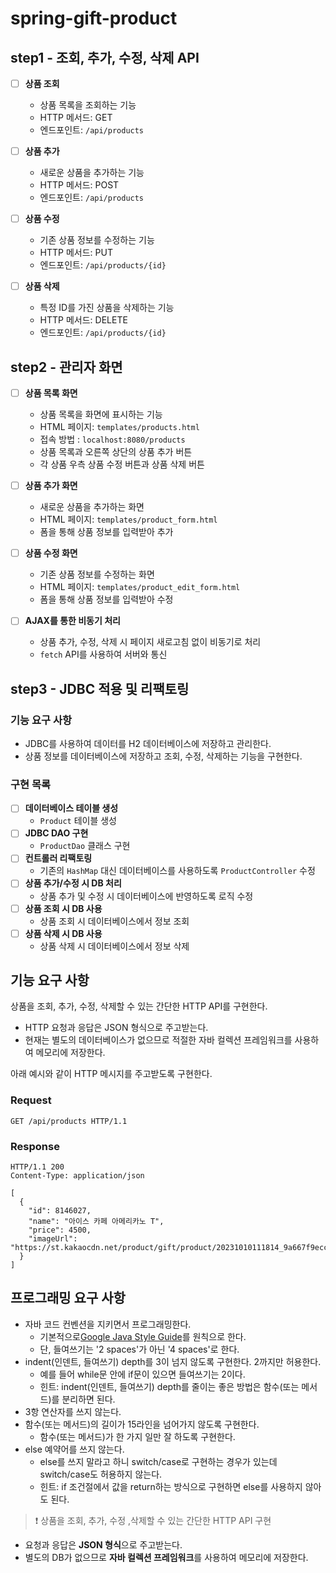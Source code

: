 # spring-gift-product

## step1 - 조회, 추가, 수정, 삭제 API

- [ ] **상품 조회**
    - 상품 목록을 조회하는 기능
    - HTTP 메서드: GET
    - 엔드포인트: `/api/products`

- [ ] **상품 추가**
    - 새로운 상품을 추가하는 기능
    - HTTP 메서드: POST
    - 엔드포인트: `/api/products`

- [ ] **상품 수정**
    - 기존 상품 정보를 수정하는 기능
    - HTTP 메서드: PUT
    - 엔드포인트: `/api/products/{id}`

- [ ] **상품 삭제**
    - 특정 ID를 가진 상품을 삭제하는 기능
    - HTTP 메서드: DELETE
    - 엔드포인트: `/api/products/{id}`

## step2 - 관리자 화면

- [ ] **상품 목록 화면**
    - 상품 목록을 화면에 표시하는 기능
    - HTML 페이지: `templates/products.html`
    - 접속 방법 : `localhost:8080/products`
    - 상품 목록과 오른쪽 상단의 상품 추가 버튼
    - 각 상품 우측 상품 수정 버튼과 상품 삭제 버튼

- [ ] **상품 추가 화면**
    - 새로운 상품을 추가하는 화면
    - HTML 페이지: `templates/product_form.html`
    - 폼을 통해 상품 정보를 입력받아 추가

- [ ] **상품 수정 화면**
    - 기존 상품 정보를 수정하는 화면
    - HTML 페이지: `templates/product_edit_form.html`
    - 폼을 통해 상품 정보를 입력받아 수정

- [ ] **AJAX를 통한 비동기 처리**
    - 상품 추가, 수정, 삭제 시 페이지 새로고침 없이 비동기로 처리
    - `fetch` API를 사용하여 서버와 통신

## step3 - JDBC 적용 및 리팩토링

### 기능 요구 사항
- JDBC를 사용하여 데이터를 H2 데이터베이스에 저장하고 관리한다.
- 상품 정보를 데이터베이스에 저장하고 조회, 수정, 삭제하는 기능을 구현한다.

### 구현 목록
- [ ] **데이터베이스 테이블 생성**
    - `Product` 테이블 생성
- [ ] **JDBC DAO 구현**
    - `ProductDao` 클래스 구현
- [ ] **컨트롤러 리팩토링**
    - 기존의 `HashMap` 대신 데이터베이스를 사용하도록 `ProductController` 수정
- [ ] **상품 추가/수정 시 DB 처리**
    - 상품 추가 및 수정 시 데이터베이스에 반영하도록 로직 수정
- [ ] **상품 조회 시 DB 사용**
    - 상품 조회 시 데이터베이스에서 정보 조회
- [ ] **상품 삭제 시 DB 사용**
    - 상품 삭제 시 데이터베이스에서 정보 삭제

## 기능 요구 사항

상품을 조회, 추가, 수정, 삭제할 수 있는 간단한 HTTP API를 구현한다.

- HTTP 요청과 응답은 JSON 형식으로 주고받는다.
- 현재는 별도의 데이터베이스가 없으므로 적절한 자바 컬렉션 프레임워크를 사용하여 메모리에 저장한다.

아래 예시와 같이 HTTP 메시지를 주고받도록 구현한다.

### Request

```
GET /api/products HTTP/1.1
```

### Response

```
HTTP/1.1 200
Content-Type: application/json

[
  {
    "id": 8146027,
    "name": "아이스 카페 아메리카노 T",
    "price": 4500,
    "imageUrl": "https://st.kakaocdn.net/product/gift/product/20231010111814_9a667f9eccc943648797925498bdd8a3.jpg"
  }
]
```

## 프로그래밍 요구 사항

- 자바 코드 컨벤션을 지키면서 프로그래밍한다.
    - 기본적으로[Google Java Style Guide](https://google.github.io/styleguide/javaguide.html)를 원칙으로 한다.
    - 단, 들여쓰기는 '2 spaces'가 아닌 '4 spaces'로 한다.
- indent(인덴트, 들여쓰기) depth를 3이 넘지 않도록 구현한다. 2까지만 허용한다.
    - 예를 들어 while문 안에 if문이 있으면 들여쓰기는 2이다.
    - 힌트: indent(인덴트, 들여쓰기) depth를 줄이는 좋은 방법은 함수(또는 메서드)를 분리하면 된다.
- 3항 연산자를 쓰지 않는다.
- 함수(또는 메서드)의 길이가 15라인을 넘어가지 않도록 구현한다.
    - 함수(또는 메서드)가 한 가지 일만 잘 하도록 구현한다.
- else 예약어를 쓰지 않는다.
    - else를 쓰지 말라고 하니 switch/case로 구현하는 경우가 있는데 switch/case도 허용하지 않는다.
    - 힌트: if 조건절에서 값을 return하는 방식으로 구현하면 else를 사용하지 않아도 된다.

> ❗ 상품을 조회, 추가, 수정 ,삭제할 수 있는 간단한 HTTP API 구현

- 요청과 응답은 **JSON 형식**으로 주고받는다.
- 별도의 DB가 없으므로 **자바 컬렉션 프레임워크**를 사용하여 메모리에 저장한다.
